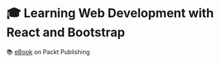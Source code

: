 # :mortar_board: Learning Web Development with React and Bootstrap

:books: [eBook][ebook] on Packt Publishing

[ebook]: https://www.packtpub.com/web-development/learning-web-development-react-and-bootstrap
